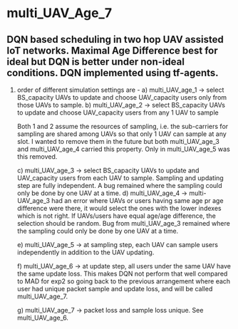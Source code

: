 # multi_UAV_Age_7


## DQN based scheduling in two hop UAV assisted IoT networks. Maximal Age Difference best for ideal but DQN is better under non-ideal conditions. DQN implemented using tf-agents.

1. order of different simulation settings are -
    a) multi_UAV_age_1 -> select BS_capacity UAVs to update and choose UAV_capacity users only from those UAVs to sample.
    b) multi_UAV_age_2 -> select BS_capacity UAVs to update and choose UAV_capacity users from any 1 UAV to sample 

    Both 1 and 2 assume the resources of sampling, i.e. the sub-carriers for sampling are shared among UAVs so that only 1 UAV can sample at any slot. I wanted to remove them in the future but both multi_UAV_age_3 and multi_UAV_age_4 carried this property. Only in multi_UAV_age_5 was this removed.

    c) multi_UAV_age_3 -> select BS_capacity UAVs to update and UAV_capacity users from each UAV to sample. Sampling and updating step are fully independent. A bug remained where the sampling could only be done by one UAV at a time.
    d) multi_UAV_age_4 -> multi-UAV_age_3 had an error where UAVs or users having same age pr age difference were there, it would select the ones with the lower indexes which is not right. If UAVs/users have equal age/age difference, the selection should be random. Bug from multi_UAV_age_3 remained where the sampling could only be done by one UAV at a time.

    e) multi_UAV_age_5 -> at sampling step, each UAV can sample users independently in addition to the UAV updating.

    f) multi_UAV_age_6 -> at update step, all users under the same UAV have the same update loss. This makes DQN not perform that well compared to MAD for exp2 so going back to the previous arrangement where each user had unique packet sample and update loss, and will be called multi_UAV_age_7.

    g) multi_UAV_age_7 -> packet loss and sample loss unique. See multi_UAV_age_6.


